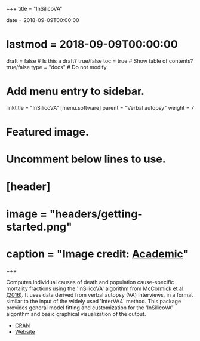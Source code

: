 +++
title = "InSilicoVA"

date = 2018-09-09T00:00:00
# lastmod = 2018-09-09T00:00:00

draft = false  # Is this a draft? true/false
toc = true  # Show table of contents? true/false
type = "docs"  # Do not modify.

# Add menu entry to sidebar.
linktitle = "InSilicoVA"
[menu.software]
  parent = "Verbal autopsy"
  weight = 7

# Featured image.
# Uncomment below lines to use.
# [header]
# image = "headers/getting-started.png"
# caption = "Image credit: [**Academic**](https://github.com/gcushen/hugo-academic/)"
+++


Computes individual causes of death and population cause-specific mortality fractions using the 'InSilicoVA' algorithm from [McCormick et al. (2016)](https://doi.org/10.1080/01621459.2016.1152191). It uses data derived from verbal autopsy (VA) interviews, in a format similar to the input of the widely used 'InterVA4' method. This package provides general model fitting and customization for the 'InSilicoVA' algorithm and basic graphical visualization of the output.

+ [CRAN](https://cran.r-project.org/web/packages/InSilicoVA/index.html)
+ [Website](http://openva.net/)



